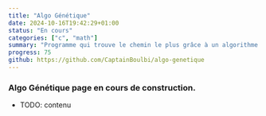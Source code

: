 ```yaml
---
title: "Algo Génétique"
date: 2024-10-16T19:42:29+01:00
status: "En cours"
categories: ["c", "math"]
summary: "Programme qui trouve le chemin le plus grâce à un algorithme génétique avec une interface graphique"
progress: 75
github: https://github.com/CaptainBoulbi/algo-genetique
---
```


### Algo Génétique page en cours de construction.

- TODO: contenu
